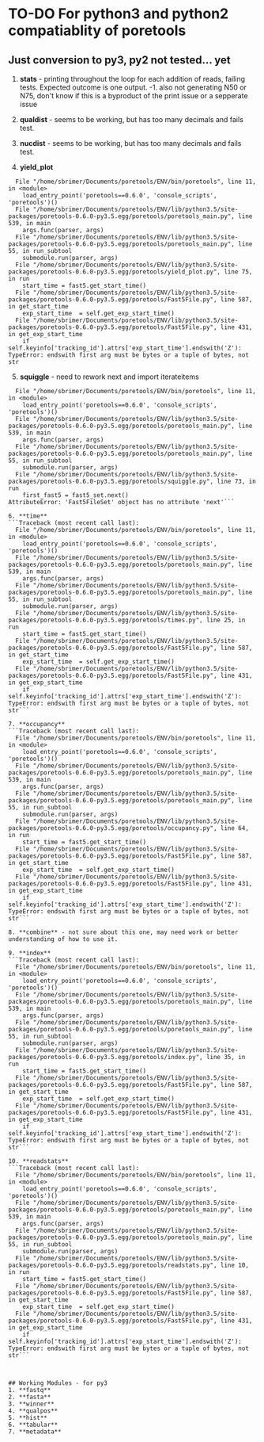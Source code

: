 # TO-DO For python3 and python2 compatiablity of poretools

## Just conversion to py3, py2 not tested... yet 

1. **stats** - printing throughout the loop for each addition of reads, failing tests. Expected outcome is one output. 
 -1. also not generating N50 or N75, don't know if this is a byproduct of the print issue or a sepperate issue

2. **qualdist** - seems to be working, but has too many decimals and fails test. 

3. **nucdist** - seems to be working, but has too many decimals and fails test. 

4. **yield_plot** 
```Traceback (most recent call last):
  File "/home/sbrimer/Documents/poretools/ENV/bin/poretools", line 11, in <module>
    load_entry_point('poretools==0.6.0', 'console_scripts', 'poretools')()
  File "/home/sbrimer/Documents/poretools/ENV/lib/python3.5/site-packages/poretools-0.6.0-py3.5.egg/poretools/poretools_main.py", line 539, in main
    args.func(parser, args)
  File "/home/sbrimer/Documents/poretools/ENV/lib/python3.5/site-packages/poretools-0.6.0-py3.5.egg/poretools/poretools_main.py", line 55, in run_subtool
    submodule.run(parser, args)
  File "/home/sbrimer/Documents/poretools/ENV/lib/python3.5/site-packages/poretools-0.6.0-py3.5.egg/poretools/yield_plot.py", line 75, in run
    start_time = fast5.get_start_time()
  File "/home/sbrimer/Documents/poretools/ENV/lib/python3.5/site-packages/poretools-0.6.0-py3.5.egg/poretools/Fast5File.py", line 587, in get_start_time
    exp_start_time  = self.get_exp_start_time()
  File "/home/sbrimer/Documents/poretools/ENV/lib/python3.5/site-packages/poretools-0.6.0-py3.5.egg/poretools/Fast5File.py", line 431, in get_exp_start_time
    if self.keyinfo['tracking_id'].attrs['exp_start_time'].endswith('Z'):
TypeError: endswith first arg must be bytes or a tuple of bytes, not str
```
5. **squiggle** - need to rework next and import iterateitems
```	Traceback (most recent call last):
  File "/home/sbrimer/Documents/poretools/ENV/bin/poretools", line 11, in <module>
    load_entry_point('poretools==0.6.0', 'console_scripts', 'poretools')()
  File "/home/sbrimer/Documents/poretools/ENV/lib/python3.5/site-packages/poretools-0.6.0-py3.5.egg/poretools/poretools_main.py", line 539, in main
    args.func(parser, args)
  File "/home/sbrimer/Documents/poretools/ENV/lib/python3.5/site-packages/poretools-0.6.0-py3.5.egg/poretools/poretools_main.py", line 55, in run_subtool
    submodule.run(parser, args)
  File "/home/sbrimer/Documents/poretools/ENV/lib/python3.5/site-packages/poretools-0.6.0-py3.5.egg/poretools/squiggle.py", line 73, in run
    first_fast5 = fast5_set.next()
AttributeError: 'Fast5FileSet' object has no attribute 'next'```

6. **time**
```Traceback (most recent call last):
  File "/home/sbrimer/Documents/poretools/ENV/bin/poretools", line 11, in <module>
    load_entry_point('poretools==0.6.0', 'console_scripts', 'poretools')()
  File "/home/sbrimer/Documents/poretools/ENV/lib/python3.5/site-packages/poretools-0.6.0-py3.5.egg/poretools/poretools_main.py", line 539, in main
    args.func(parser, args)
  File "/home/sbrimer/Documents/poretools/ENV/lib/python3.5/site-packages/poretools-0.6.0-py3.5.egg/poretools/poretools_main.py", line 55, in run_subtool
    submodule.run(parser, args)
  File "/home/sbrimer/Documents/poretools/ENV/lib/python3.5/site-packages/poretools-0.6.0-py3.5.egg/poretools/times.py", line 25, in run
    start_time = fast5.get_start_time()
  File "/home/sbrimer/Documents/poretools/ENV/lib/python3.5/site-packages/poretools-0.6.0-py3.5.egg/poretools/Fast5File.py", line 587, in get_start_time
    exp_start_time  = self.get_exp_start_time()
  File "/home/sbrimer/Documents/poretools/ENV/lib/python3.5/site-packages/poretools-0.6.0-py3.5.egg/poretools/Fast5File.py", line 431, in get_exp_start_time
    if self.keyinfo['tracking_id'].attrs['exp_start_time'].endswith('Z'):
TypeError: endswith first arg must be bytes or a tuple of bytes, not str```

7. **occupancy**
```Traceback (most recent call last):
  File "/home/sbrimer/Documents/poretools/ENV/bin/poretools", line 11, in <module>
    load_entry_point('poretools==0.6.0', 'console_scripts', 'poretools')()
  File "/home/sbrimer/Documents/poretools/ENV/lib/python3.5/site-packages/poretools-0.6.0-py3.5.egg/poretools/poretools_main.py", line 539, in main
    args.func(parser, args)
  File "/home/sbrimer/Documents/poretools/ENV/lib/python3.5/site-packages/poretools-0.6.0-py3.5.egg/poretools/poretools_main.py", line 55, in run_subtool
    submodule.run(parser, args)
  File "/home/sbrimer/Documents/poretools/ENV/lib/python3.5/site-packages/poretools-0.6.0-py3.5.egg/poretools/occupancy.py", line 64, in run
    start_time = fast5.get_start_time()
  File "/home/sbrimer/Documents/poretools/ENV/lib/python3.5/site-packages/poretools-0.6.0-py3.5.egg/poretools/Fast5File.py", line 587, in get_start_time
    exp_start_time  = self.get_exp_start_time()
  File "/home/sbrimer/Documents/poretools/ENV/lib/python3.5/site-packages/poretools-0.6.0-py3.5.egg/poretools/Fast5File.py", line 431, in get_exp_start_time
    if self.keyinfo['tracking_id'].attrs['exp_start_time'].endswith('Z'):
TypeError: endswith first arg must be bytes or a tuple of bytes, not str```

8. **combine** - not sure about this one, may need work or better understanding of how to use it. 

9. **index**
```Traceback (most recent call last):
  File "/home/sbrimer/Documents/poretools/ENV/bin/poretools", line 11, in <module>
    load_entry_point('poretools==0.6.0', 'console_scripts', 'poretools')()
  File "/home/sbrimer/Documents/poretools/ENV/lib/python3.5/site-packages/poretools-0.6.0-py3.5.egg/poretools/poretools_main.py", line 539, in main
    args.func(parser, args)
  File "/home/sbrimer/Documents/poretools/ENV/lib/python3.5/site-packages/poretools-0.6.0-py3.5.egg/poretools/poretools_main.py", line 55, in run_subtool
    submodule.run(parser, args)
  File "/home/sbrimer/Documents/poretools/ENV/lib/python3.5/site-packages/poretools-0.6.0-py3.5.egg/poretools/index.py", line 35, in run
    start_time = fast5.get_start_time()
  File "/home/sbrimer/Documents/poretools/ENV/lib/python3.5/site-packages/poretools-0.6.0-py3.5.egg/poretools/Fast5File.py", line 587, in get_start_time
    exp_start_time  = self.get_exp_start_time()
  File "/home/sbrimer/Documents/poretools/ENV/lib/python3.5/site-packages/poretools-0.6.0-py3.5.egg/poretools/Fast5File.py", line 431, in get_exp_start_time
    if self.keyinfo['tracking_id'].attrs['exp_start_time'].endswith('Z'):
TypeError: endswith first arg must be bytes or a tuple of bytes, not str```

10. **readstats**
```Traceback (most recent call last):
  File "/home/sbrimer/Documents/poretools/ENV/bin/poretools", line 11, in <module>
    load_entry_point('poretools==0.6.0', 'console_scripts', 'poretools')()
  File "/home/sbrimer/Documents/poretools/ENV/lib/python3.5/site-packages/poretools-0.6.0-py3.5.egg/poretools/poretools_main.py", line 539, in main
    args.func(parser, args)
  File "/home/sbrimer/Documents/poretools/ENV/lib/python3.5/site-packages/poretools-0.6.0-py3.5.egg/poretools/poretools_main.py", line 55, in run_subtool
    submodule.run(parser, args)
  File "/home/sbrimer/Documents/poretools/ENV/lib/python3.5/site-packages/poretools-0.6.0-py3.5.egg/poretools/readstats.py", line 10, in run
    start_time = fast5.get_start_time()
  File "/home/sbrimer/Documents/poretools/ENV/lib/python3.5/site-packages/poretools-0.6.0-py3.5.egg/poretools/Fast5File.py", line 587, in get_start_time
    exp_start_time  = self.get_exp_start_time()
  File "/home/sbrimer/Documents/poretools/ENV/lib/python3.5/site-packages/poretools-0.6.0-py3.5.egg/poretools/Fast5File.py", line 431, in get_exp_start_time
    if self.keyinfo['tracking_id'].attrs['exp_start_time'].endswith('Z'):
TypeError: endswith first arg must be bytes or a tuple of bytes, not str```



## Working Modules - for py3
1. **fastq**
2. **fasta**
3. **winner**
4. **qualpos**
5. **hist**
6. **tabular**
7. **metadata**